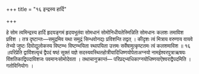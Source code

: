 +++
title = "१६ इन्द्रस्य हार्दि"

+++

हे सोम त्वमिन्द्रस्य हार्दि हृदयङ्गमं हृदयभूतंवा सोमधानं सोमोनिधीयतेस्मिन्निति सोमधानः कलशः तमाविश प्रविश । तत्र दृष्टान्तः—समुद्रमिव यथा समुद्रं सिन्धवोनद्यः प्रविशन्ति तद्वत् । कीदृशः त्वं मित्राय वरुणाय वायवे तेभ्यो जुष्टः दिवोद्युलोकस्य विष्टम्भः विष्टम्भयिता स्थापयिता उत्तमः सर्वेषामुत्कृष्टतमः त्वं कलशमाविश ॥ १६ ॥परिप्रेति द्वाविंशत्यृचं द्वैपदं षष्ठं सूक्तं यज्ञे सदस्यवस्थितहोत्रीयादिधिष्णयोपेताअग्नयो नामईश्वरपुत्राऋषयः विंशतिकाद्विपदाविशजः पवमानःसोमोदेवता । तथाचानुक्रान्तं— परिप्रद्भ्यधिकाग्नयोधिष्णयाऎश्वराद्वैपदमिति । गतोविनियोगः ।